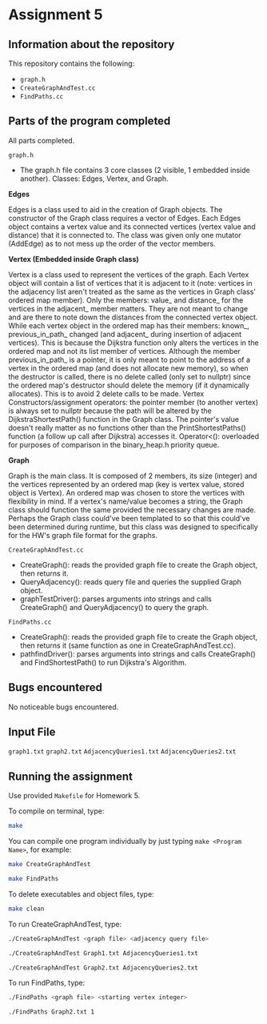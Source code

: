 # Assignment 5

## Information about the repository

This repository contains the following:
- `graph.h`
- `CreateGraphAndTest.cc`
- `FindPaths.cc`

## Parts of the program completed

All parts completed.

`graph.h`
- The graph.h file contains 3 core classes (2 visible, 1 embedded inside another).
Classes: Edges, Vertex, and Graph.

**Edges**

Edges is a class used to aid in the creation of Graph objects. The constructor of the Graph class requires a vector of Edges.
Each Edges object contains a vertex value and its connected vertices (vertex value and distance) that it is connected to.
The class was given only one mutator (AddEdge) as to not mess up the order of the vector members.

**Vertex (Embedded inside Graph class)**

Vertex is a class used to represent the vertices of the graph. Each Vertex object will contain a list of vertices that it is adjacent to it (note: vertices in the adjacency list aren't treated as the same as the vertices in Graph class' ordered map member). Only the members: value_ and distance_ for the vertices in the adjacent_ member matters. They are not meant to change and are there to note down the distances from the connected vertex object. While each vertex object in the ordered map has their members: known_, previous_in_path_ changed (and adjacent_ during insertion of adjacent vertices). This is because the Dijkstra function only alters the vertices in the ordered map and not its list member of vertices.
Although the member previous_in_path_ is a pointer, it is only meant to point to the address of a vertex in the ordered map (and does not allocate new memory), so when the destructor is called, there is no delete called (only set to nullptr) since the ordered map's destructor should delete the memory (if it dynamically allocates). This is to avoid 2 delete calls to be made.
Vertex Constructors/assignment operators: the pointer member (to another vertex) is always set to nullptr because the path will be altered by the DijkstraShortestPath() function in the Graph class. The pointer's value doesn't really matter as no functions other than the PrintShortestPaths() function (a follow up call after Dijkstra) accesses it.
Operator<(): overloaded for purposes of comparison in the binary_heap.h priority queue.

**Graph**

Graph is the main class. It is composed of 2 members, its size (integer) and the vertices represented by an ordered map (key is vertex value, stored object is Vertex). An ordered map was chosen to store the vertices with flexibility in mind. If a vertex's name/value becomes a string, the Graph class should function the same provided the necessary changes are made. Perhaps the Graph class could've been templated to so that this could've been determined during runtime, but this class was designed to specifically for the HW's graph file format for the graphs.


`CreateGraphAndTest.cc`
- CreateGraph(): reads the provided graph file to create the Graph object, then returns it.
- QueryAdjacency(): reads query file and queries the supplied Graph object.
- graphTestDriver(): parses arguments into strings and calls CreateGraph() and QueryAdjacency() to query the graph.


`FindPaths.cc`
- CreateGraph(): reads the provided graph file to create the Graph object, then returns it (same function as one in CreateGraphAndTest.cc).
- pathfindDriver(): parses arguments into strings and calls CreateGraph() and FindShortestPath() to run Dijkstra's Algorithm.

## Bugs encountered

No noticeable bugs encountered.

## Input File

`graph1.txt`
`graph2.txt`
`AdjacencyQueries1.txt`
`AdjacencyQueries2.txt`

## Running the assignment

Use provided `Makefile` for Homework 5.

To compile on terminal, type:

```bash
make
```

You can compile one program individually by just typing `make <Program Name>`, for example:

```bash
make CreateGraphAndTest
```

```bash
make FindPaths
```

To delete executables and object files, type:

```bash
make clean
```

To run CreateGraphAndTest, type:

```bash
./CreateGraphAndTest <graph file> <adjacency query file>
```

```bash
./CreateGraphAndTest Graph1.txt AdjacencyQueries1.txt
```

```bash
./CreateGraphAndTest Graph2.txt AdjacencyQueries2.txt
```

To run FindPaths, type:

```bash
./FindPaths <graph file> <starting vertex integer>
```

```bash
./FindPaths Graph2.txt 1
```
